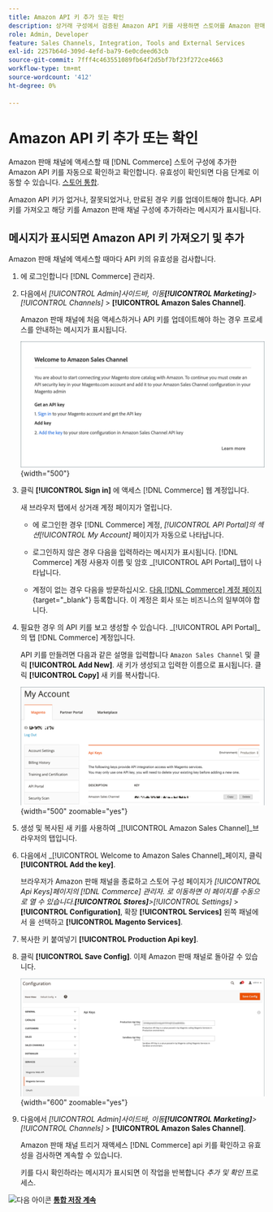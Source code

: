 ```yaml
---
title: Amazon API 키 추가 또는 확인
description: 상거래 구성에서 검증된 Amazon API 키를 사용하면 스토어를 Amazon 판매자 계정과 통합할 수 있습니다.
role: Admin, Developer
feature: Sales Channels, Integration, Tools and External Services
exl-id: 2257b64d-309d-4efd-ba79-6e0cdeed63cb
source-git-commit: 7fff4c463551089fb64f2d5bf7bf23f272ce4663
workflow-type: tm+mt
source-wordcount: '412'
ht-degree: 0%

---
```


# Amazon API 키 추가 또는 확인

Amazon 판매 채널에 액세스할 때 [!DNL Commerce] 스토어 구성에 추가한 Amazon API 키를 자동으로 확인하고 확인합니다. 유효성이 확인되면 다음 단계로 이동할 수 있습니다. [스토어 통합](./store-integration.md).

Amazon API 키가 없거나, 잘못되었거나, 만료된 경우 키를 업데이트해야 합니다. API 키를 가져오고 해당 키를 Amazon 판매 채널 구성에 추가하라는 메시지가 표시됩니다.

## 메시지가 표시되면 Amazon API 키 가져오기 및 추가

Amazon 판매 채널에 액세스할 때마다 API 키의 유효성을 검사합니다.

1. 에 로그인합니다 [!DNL Commerce] 관리자.

1. 다음에서 _[!UICONTROL Admin]_사이드바, 이동&#x200B;**[!UICONTROL Marketing]**>_[!UICONTROL Channels]_ > **[!UICONTROL Amazon Sales Channel]**.

   Amazon 판매 채널에 처음 액세스하거나 API 키를 업데이트해야 하는 경우 프로세스를 안내하는 메시지가 표시됩니다.

   ![Amazon API 키 프롬프트 가져오기 및 추가](assets/amazon-api-verification-prompt.png){width="500"}

1. 클릭 **[!UICONTROL Sign in]** 에 액세스 [!DNL Commerce] 웹 계정입니다.

   새 브라우저 탭에서 상거래 계정 페이지가 열립니다.

   - 에 로그인한 경우 [!DNL Commerce] 계정, _[!UICONTROL API Portal]_의 섹션_[!UICONTROL My Account]_ 페이지가 자동으로 나타납니다.

   - 로그인하지 않은 경우 다음을 입력하라는 메시지가 표시됩니다. [!DNL Commerce] 계정 사용자 이름 및 암호 _[!UICONTROL API Portal]_탭이 나타납니다.

   - 계정이 없는 경우 다음을 방문하십시오. [다음 [!DNL Commerce] 계정 페이지](https://account.magento.com/customer/account/login/){target="_blank"} 등록합니다. 이 계정은 회사 또는 비즈니스의 일부여야 합니다.

1. 필요한 경우 의 API 키를 보고 생성할 수 있습니다. _[!UICONTROL API Portal]_의 탭 [!DNL Commerce] 계정입니다.

   API 키를 만들려면 다음과 같은 설명을 입력합니다 `Amazon Sales Channel` 및 클릭 **[!UICONTROL Add New]**. 새 키가 생성되고 입력한 이름으로 표시됩니다. 클릭 **[!UICONTROL Copy]** 새 키를 복사합니다.

   ![API 키 생성 또는 복사](assets/amazon-add-api-key.png){width="500" zoomable="yes"}

1. 생성 및 복사된 새 키를 사용하여 _[!UICONTROL Amazon Sales Channel]_브라우저의 탭입니다.

1. 다음에서 _[!UICONTROL Welcome to Amazon Sales Channel]_페이지, 클릭&#x200B;**[!UICONTROL Add the key]**.

   브라우저가 Amazon 판매 채널을 종료하고 스토어 구성 페이지가 _[!UICONTROL Api Keys]_페이지의 [!DNL Commerce] 관리자. 로 이동하면 이 페이지를 수동으로 열 수 있습니다.**[!UICONTROL Stores]**>_[!UICONTROL Settings]_ > **[!UICONTROL Configuration]**, 확장 **[!UICONTROL Services]** 왼쪽 패널에서 을 선택하고 **[!UICONTROL Magento Services]**.

1. 복사한 키 붙여넣기 **[!UICONTROL Production Api key]**.

1. 클릭 **[!UICONTROL Save Config]**. 이제 Amazon 판매 채널로 돌아갈 수 있습니다.

   ![스토어 구성에서 API 키 추가](assets/config-magento-services-api-screen.png){width="600" zoomable="yes"}

1. 다음에서 _[!UICONTROL Admin]_사이드바, 이동&#x200B;**[!UICONTROL Marketing]**>_[!UICONTROL Channels]_ > **[!UICONTROL Amazon Sales Channel]**.

   Amazon 판매 채널 트리거 재액세스 [!DNL Commerce] api 키를 확인하고 유효성을 검사하면 계속할 수 있습니다.

   키를 다시 확인하라는 메시지가 표시되면 이 작업을 반복합니다 _추가 및 확인_ 프로세스.

![다음 아이콘](assets/btn-next.png) [**통합 저장 계속**](./store-integration.md)
